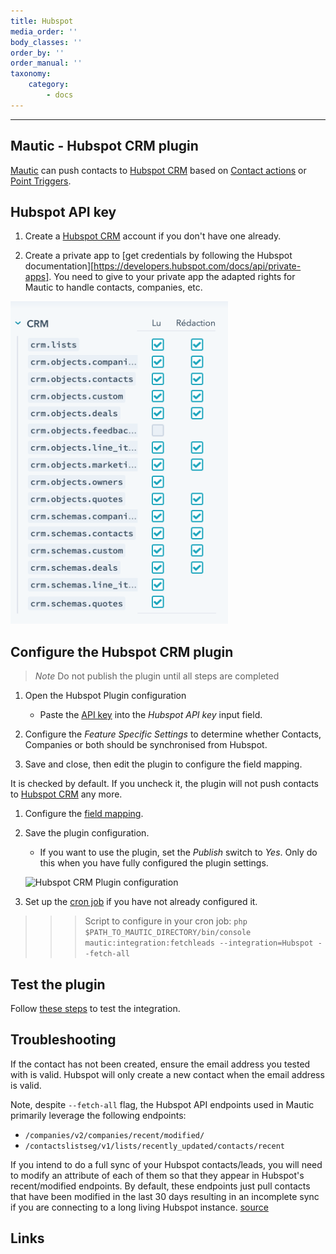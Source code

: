 ```yaml
---
title: Hubspot
media_order: ''
body_classes: ''
order_by: ''
order_manual: ''
taxonomy:
    category:
        - docs
---
```


-------------------

## Mautic - Hubspot CRM plugin

[Mautic][mautic] can push contacts to [Hubspot CRM][Hubspot-crm] based on [Contact actions][testing] or [Point Triggers][points].

## Hubspot API key

1. Create a [Hubspot CRM][Hubspot-crm] account if you don't have one already.

2. Create a private app to [get credentials by following the Hubspot documentation][https://developers.hubspot.com/docs/api/private-apps]. You need to give to your private app the adapted rights for Mautic to handle contacts, companies, etc.

![Hubspot CRM Plugin app rights](hubspot-app-rights.png "Hubspot CRM Plugin app rights")


## Configure the Hubspot CRM plugin
>   *Note* Do not publish the plugin until all steps are completed

1. Open the Hubspot Plugin configuration

   - Paste the [API key][hubspot-keys] into the *Hubspot API key* input field.

1. Configure the _Feature Specific Settings_ to determine whether Contacts, Companies or both should be synchronised from Hubspot.

1. Save and close, then edit the plugin to configure the field mapping.

It is checked by default. If you uncheck it, the plugin will not push contacts to [Hubspot CRM][Hubspot-crm] any more.

1. Configure the [field mapping][field-mapping].

1. Save the plugin configuration.

   - If you want to use the plugin, set the *Publish* switch to *Yes*. Only do this when you have fully configured the plugin settings.

    ![Hubspot CRM Plugin configuration](plugins-hubspot-crm-configuration.png "Hubspot CRM Plugin configuration")

1. Set up the [cron job][cron-job] if you have not already configured it.

>>> Script to configure in your cron job: `php $PATH_TO_MAUTIC_DIRECTORY/bin/console mautic:integration:fetchleads --integration=Hubspot --fetch-all`

## Test the plugin

Follow [these steps][testing] to test the integration.

## Troubleshooting

If the contact has not been created, ensure the email address you tested with is valid. Hubspot will only create a new contact when the email address is valid.

Note, despite `--fetch-all` flag, the Hubspot API endpoints used in Mautic primarily leverage the following endpoints:

- `/companies/v2/companies/recent/modified/`
- `/contactslistseg/v1/lists/recently_updated/contacts/recent`

If you intend to do a full sync of your Hubspot contacts/leads, you will need to modify an attribute of each of them so that they appear in Hubspot's recent/modified endpoints. By default, these endpoints just pull contacts that have been modified in the last 30 days resulting in an incomplete sync if you are connecting to a long living Hubspot instance. [source][hubspot-endpoint-docs]

## Links

[mautic]: <https://mautic.org>
[Hubspot-crm]: <https://www.hubspot.com/crm>
[testing]: </plugins/plugin-resources/testing-integrations>
[points]: </points>
[hubspot-keys]: <https://app.hubspot.com/hapikey>
[field-mapping]: </plugins/plugin-resources/field-mapping>
[cron-job]: </setup/cron-jobs>
[hubspot-endpoint-docs]:<https://legacydocs.hubspot.com/docs/methods/companies/get_companies_modified>
